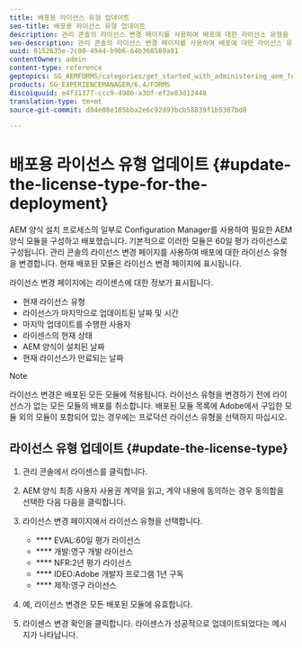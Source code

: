 ```yaml
---
title: 배포용 라이선스 유형 업데이트
seo-title: 배포용 라이선스 유형 업데이트
description: 관리 콘솔의 라이선스 변경 페이지를 사용하여 배포에 대한 라이선스 유형을 업데이트합니다.
seo-description: 관리 콘솔의 라이선스 변경 페이지를 사용하여 배포에 대한 라이선스 유형을 업데이트합니다.
uuid: 0152635e-2c00-4944-b9b6-64b368589a91
contentOwner: admin
content-type: reference
geptopics: SG_AEMFORMS/categories/get_started_with_administering_aem_forms_on_jee
products: SG_EXPERIENCEMANAGER/6.4/FORMS
discoiquuid: e4f31377-ccc9-4986-a3bf-ef2e83d12448
translation-type: tm+mt
source-git-commit: d04e08e105bba2e6c92d93bcb58839f1b5307bd8

---
```



# 배포용 라이선스 유형 업데이트 {#update-the-license-type-for-the-deployment}

AEM 양식 설치 프로세스의 일부로 Configuration Manager를 사용하여 필요한 AEM 양식 모듈을 구성하고 배포했습니다. 기본적으로 이러한 모듈은 60일 평가 라이선스로 구성됩니다. 관리 콘솔의 라이선스 변경 페이지를 사용하여 배포에 대한 라이선스 유형을 변경합니다. 현재 배포된 모듈은 라이선스 변경 페이지에 표시됩니다.

라이선스 변경 페이지에는 라이센스에 대한 정보가 표시됩니다.

* 현재 라이선스 유형
* 라이선스가 마지막으로 업데이트된 날짜 및 시간
* 마지막 업데이트를 수행한 사용자
* 라이센스의 현재 상태
* AEM 양식이 설치된 날짜
* 현재 라이선스가 만료되는 날짜

>[!NOTE]
>
>라이선스 변경은 배포된 모든 모듈에 적용됩니다. 라이선스 유형을 변경하기 전에 라이선스가 없는 모든 모듈의 배포를 취소합니다. 배포된 모듈 목록에 Adobe에서 구입한 모듈 외의 모듈이 포함되어 있는 경우에는 프로덕션 라이선스 유형을 선택하지 마십시오.

## 라이선스 유형 업데이트 {#update-the-license-type}

1. 관리 콘솔에서 라이센스를 클릭합니다.
1. AEM 양식 최종 사용자 사용권 계약을 읽고, 계약 내용에 동의하는 경우 동의함을 선택한 다음 다음을 클릭합니다.
1. 라이선스 변경 페이지에서 라이선스 유형을 선택합니다.

   * **** EVAL:60일 평가 라이선스
   * **** 개발:영구 개발 라이선스
   * **** NFR:2년 평가 라이선스
   * **** IDEO:Adobe 개발자 프로그램 1년 구독
   * **** 제작:영구 라이선스

1. 예, 라이선스 변경은 모든 배포된 모듈에 유효합니다.
1. 라이센스 변경 확인을 클릭합니다. 라이센스가 성공적으로 업데이트되었다는 메시지가 나타납니다.

